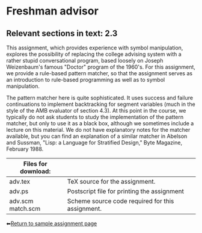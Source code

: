 # Freshman advisor

## Relevant sections in text: 2.3

This assignment, which provides experience with symbol manipulation, explores the possibility of replacing the college advising system with a rather stupid conversational program, based loosely on Joseph Weizenbaum's famous "Doctor" program of the 1960's. For this assignment, we provide a rule-based pattern matcher, so that the assignment serves as an introduction to rule-based programming as well as to symbol manipulation.

The pattern matcher here is quite sophisticated. It uses success and failure continuations to implement backtracking for segment variables (much in the style of the AMB evaluator of section 4.3). At this point in the course, we typically do not ask students to study the implementation of the pattern matcher, but only to use it as a black box, although we sometimes include a lecture on this material. We do not have explanatory notes for the matcher available, but you can find an explanation of a similar matcher in Abelson and Sussman, "Lisp: a Language for Stratified Design," Byte Magazine, February 1988.

|Files for download:||
|-|-|
|adv.tex|TeX source for the assignment.|
|adv.ps|Postscript file for printing the assignment|
|adv.scm<br />match.scm|Scheme source code required for this assignment.|

⬅[Return to sample assignment page](../README.md)